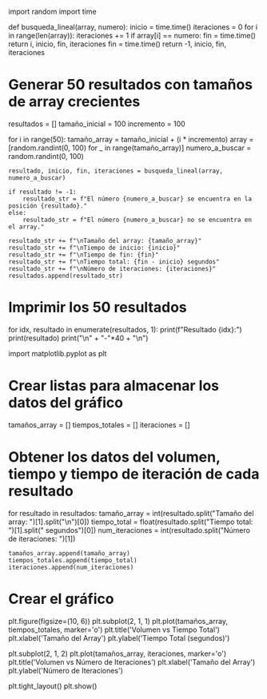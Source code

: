 import random
import time

def busqueda_lineal(array, numero):
    inicio = time.time()
    iteraciones = 0
    for i in range(len(array)):
        iteraciones += 1
        if array[i] == numero:
            fin = time.time()
            return i, inicio, fin, iteraciones
    fin = time.time()
    return -1, inicio, fin, iteraciones

# Generar 50 resultados con tamaños de array crecientes
resultados = []
tamaño_inicial = 100
incremento = 100

for i in range(50):
    tamaño_array = tamaño_inicial + (i * incremento)
    array = [random.randint(0, 100) for _ in range(tamaño_array)]
    numero_a_buscar = random.randint(0, 100)
    
    resultado, inicio, fin, iteraciones = busqueda_lineal(array, numero_a_buscar)
    
    if resultado != -1:
        resultado_str = f"El número {numero_a_buscar} se encuentra en la posición {resultado}."
    else:
        resultado_str = f"El número {numero_a_buscar} no se encuentra en el array."
    
    resultado_str += f"\nTamaño del array: {tamaño_array}"
    resultado_str += f"\nTiempo de inicio: {inicio}"
    resultado_str += f"\nTiempo de fin: {fin}"
    resultado_str += f"\nTiempo total: {fin - inicio} segundos"
    resultado_str += f"\nNúmero de iteraciones: {iteraciones}"
    resultados.append(resultado_str)

# Imprimir los 50 resultados
for idx, resultado in enumerate(resultados, 1):
    print(f"Resultado {idx}:")
    print(resultado)
    print("\n" + "-"*40 + "\n")
    
   
import matplotlib.pyplot as plt

# Crear listas para almacenar los datos del gráfico
tamaños_array = []
tiempos_totales = []
iteraciones = []

# Obtener los datos del volumen, tiempo y tiempo de iteración de cada resultado
for resultado in resultados:
    tamaño_array = int(resultado.split("Tamaño del array: ")[1].split("\n")[0])
    tiempo_total = float(resultado.split("Tiempo total: ")[1].split(" segundos")[0])
    num_iteraciones = int(resultado.split("Número de iteraciones: ")[1])
    
    tamaños_array.append(tamaño_array)
    tiempos_totales.append(tiempo_total)
    iteraciones.append(num_iteraciones)

# Crear el gráfico
plt.figure(figsize=(10, 6))
plt.subplot(2, 1, 1)
plt.plot(tamaños_array, tiempos_totales, marker='o')
plt.title('Volumen vs Tiempo Total')
plt.xlabel('Tamaño del Array')
plt.ylabel('Tiempo Total (segundos)')

plt.subplot(2, 1, 2)
plt.plot(tamaños_array, iteraciones, marker='o')
plt.title('Volumen vs Número de Iteraciones')
plt.xlabel('Tamaño del Array')
plt.ylabel('Número de Iteraciones')

plt.tight_layout()
plt.show()

